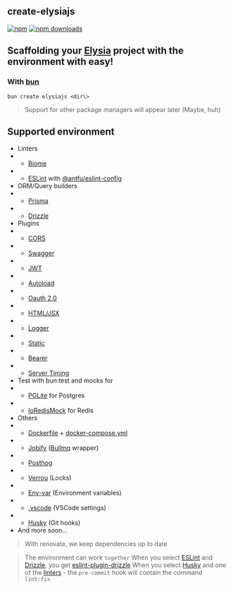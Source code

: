 ## create-elysiajs




[![npm](https://camo.githubusercontent.com/af3b98bb92355225cd95ce6003c7e6ae7393e56c9deb40fcfc14ffb77e80167b/68747470733a2f2f696d672e736869656c64732e696f2f6e706d2f762f6372656174652d656c797369616a733f6c6f676f3d6e706d267374796c653d666c6174266c6162656c436f6c6f723d30303026636f6c6f723d336238326636)](https://www.npmjs.org/package/create-elysiajs) [![npm downloads](https://camo.githubusercontent.com/6f5bf36d35e8bccad9edb5db18ac8fc502ffb85b95949e47aa5fb0677d5472d8/68747470733a2f2f696d672e736869656c64732e696f2f6e706d2f64772f6372656174652d656c797369616a733f6c6f676f3d6e706d267374796c653d666c6174266c6162656c436f6c6f723d30303026636f6c6f723d336238326636)](https://www.npmjs.org/package/create-elysiajs)


## Scaffolding your [Elysia](https://elysiajs.com/) project with the environment with easy!





### With [bun](https://bun.sh/)




```
bun create elysiajs <dir\>
```

> Support for other package managers will appear later (Maybe, huh)


## Supported environment




-   Linters
-   -   [Biome](https://biomejs.dev/)
-   -   [ESLint](https://eslint.org/) with [@antfu/eslint-config](https://eslint-config.antfu.me/rules)
-   ORM/Query builders
-   -   [Prisma](https://www.prisma.io/)
-   -   [Drizzle](https://orm.drizzle.team/)
-   Plugins
-   -   [CORS](https://elysiajs.com/plugins/cors.html)
-   -   [Swagger](https://elysiajs.com/plugins/swagger.html)
-   -   [JWT](https://elysiajs.com/plugins/jwt.html)
-   -   [Autoload](https://github.com/kravetsone/elysia-autoload)
-   -   [Oauth 2.0](https://github.com/kravetsone/elysia-oauth2)
-   -   [HTML/JSX](https://elysiajs.com/plugins/html.html)
-   -   [Logger](https://github.com/bogeychan/elysia-logger)
-   -   [Static](https://elysiajs.com/plugins/static.html)
-   -   [Bearer](https://elysiajs.com/plugins/bearer.html)
-   -   [Server Timing](https://elysiajs.com/plugins/server-timing.html)
-   Test with bun:test and mocks for
-   -   [PGLite](https://pglite.dev/) for Postgres
-   -   [IoRedisMock](https://www.npmjs.com/package/ioredis-mock) for Redis
-   Others
-   -   [Dockerfile](https://www.docker.com/) + [docker-compose.yml](https://docs.docker.com/compose/)
-   -   [Jobify](https://github.com/kravetsone/jobify) ([Bullmq](https://docs.bullmq.io/) wrapper)
-   -   [Posthog](https://posthog.com/docs/libraries/node)
-   -   [Verrou](https://github.com/kravetsone/verrou) (Locks)
-   -   [Env-var](https://github.com/evanshortiss/env-var) (Environment variables)
-   -   [.vscode](https://code.visualstudio.com/) (VSCode settings)
-   -   [Husky](https://typicode.github.io/husky/) (Git hooks)
-   And more soon...

> With renovate, we keep dependencies up to date

> The environment can work `together`
> When you select [ESLint](https://eslint.org/) and [Drizzle](https://orm.drizzle.team/), you get [eslint-plugin-drizzle](https://orm.drizzle.team/docs/eslint-plugin)
> When you select [Husky](https://typicode.github.io/husky/) and one of the [linters](#supported-environment) - the `pre-commit` hook will contain the command `lint:fix`